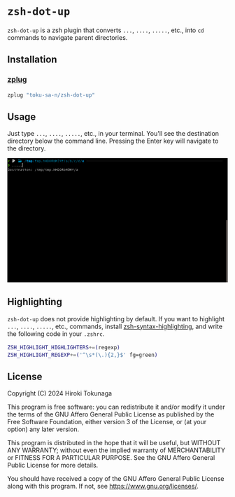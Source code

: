 # `zsh-dot-up`

`zsh-dot-up` is a zsh plugin that converts `...`, `....`, `.....`, etc., into `cd` commands to navigate parent directories.

## Installation

### [zplug](https://github.com/zplug/zplug)

```zsh
zplug "toku-sa-n/zsh-dot-up"
```

## Usage

Just type `...`, `....`, `.....`, etc., in your terminal. You'll see the destination directory below the command line. Pressing the Enter key will navigate to the directory.

![Screenshot](images/screenshot.png)

## Highlighting

`zsh-dot-up` does not provide highlighting by default. If you want to highlight `...`, `....`, `.....`, etc., commands, install [zsh-syntax-highlighting](https://github.com/zsh-users/zsh-syntax-highlighting), and write the following code in your `.zshrc`.

```zsh
ZSH_HIGHLIGHT_HIGHLIGHTERS+=(regexp)
ZSH_HIGHLIGHT_REGEXP+=('^\s*(\.){2,}$' fg=green)
```

## License

Copyright (C) 2024 Hiroki Tokunaga

This program is free software: you can redistribute it and/or modify
it under the terms of the GNU Affero General Public License as
published by the Free Software Foundation, either version 3 of the
License, or (at your option) any later version.

This program is distributed in the hope that it will be useful,
but WITHOUT ANY WARRANTY; without even the implied warranty of
MERCHANTABILITY or FITNESS FOR A PARTICULAR PURPOSE.  See the
GNU Affero General Public License for more details.

You should have received a copy of the GNU Affero General Public License
along with this program.  If not, see <https://www.gnu.org/licenses/>.

